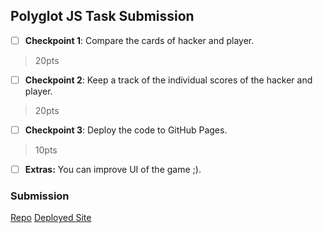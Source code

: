 ## Polyglot JS Task Submission
<!-- - [x] mark like this where required -->

- [ ] **Checkpoint 1**: Compare the cards of hacker and player.
> 20pts
- [ ] **Checkpoint 2**: Keep a track of the individual scores of the hacker and player.
> 20pts
- [ ] **Checkpoint 3**: Deploy the code to GitHub Pages.
> 10pts
- [ ] **Extras:** You can improve UI of the game ;).

### Submission

<!-- Add in your repo and apk link or web site link as per track -->
[Repo](link)
[Deployed Site](link)